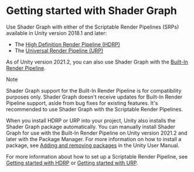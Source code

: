 # Getting started with Shader Graph

Use Shader Graph with either of the Scriptable Render Pipelines (SRPs) available in Unity version 2018.1 and later:

- The [High Definition Render Pipeline (HDRP)](https://docs.unity3d.com/Packages/com.unity.render-pipelines.high-definition@latest)
- The [Universal Render Pipeline (URP)](https://docs.unity3d.com/Manual/urp/urp-introduction.html)

As of Unity version 2021.2, you can also use Shader Graph with the [Built-In Render Pipeline](https://docs.unity3d.com/Documentation/Manual/built-in-render-pipeline.html).

> [!NOTE]
> Shader Graph support for the Built-In Render Pipeline is for compatibility purposes only. Shader Graph doesn't receive updates for Built-In Render Pipeline support, aside from bug fixes for existing features. It's recommended to use Shader Graph with the Scriptable Render Pipelines.

When you install HDRP or URP into your project, Unity also installs the Shader Graph package automatically. You can manually install Shader Graph for use with the Built-In Render Pipeline on Unity version 2021.2 and later with the Package Manager. For more information on how to install a package, see [Adding and removing packages](https://docs.unity3d.com/Manual/upm-ui-actions.html) in the Unity User Manual.

For more information about how to set up a Scriptable Render Pipeline, see [Getting started with HDRP](https://docs.unity3d.com/Packages/com.unity.render-pipelines.high-definition@17.0/manual/getting-started-in-hdrp.html) or [Getting started with URP](https://docs.unity3d.com/Manual/urp/InstallingAndConfiguringURP).
